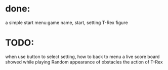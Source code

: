 # done:
a simple start menu:game name, start, setting
T-Rex figure

# TODO:
when use button to select setting, how to back to menu
a live score board showed while playing
Random appearance of obstacles
the action of T-Rex

